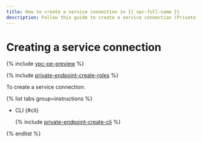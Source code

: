 ```yaml
---
title: How to create a service connection in {{ vpc-full-name }}
description: Follow this guide to create a service connection (Private Endpoint) in VPC.
---
```


# Creating a service connection

{% include [vpc-pe-preview](../../_includes/vpc/pe-preview.md) %}


{% include [private-endpoint-create-roles](../../_includes/vpc/private-endpoint-create-roles.md) %}

To create a service connection:

{% list tabs group=instructions %}

- CLI {#cli}

  {% include [private-endpoint-create-cli](../../_includes/vpc/private-endpoint-create-cli.md) %}

{% endlist %}
